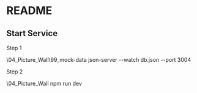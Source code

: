 # README

## Start Service

Step 1

\04_Picture_Wall\99_mock-data
json-server --watch db.json --port 3004

Step 2

\04_Picture_Wall
npm run dev

